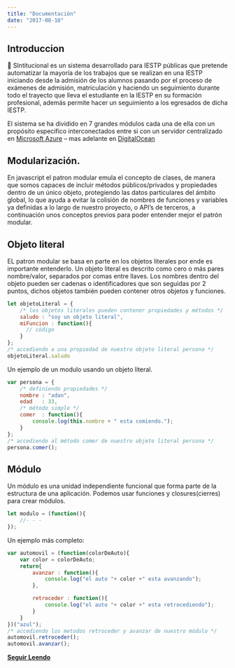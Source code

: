 ```yaml
---
title: "Documentación"
date: "2017-08-10"
---
```


## Introduccion
🚀 SIntitucional es un sistema desarrollado para IESTP públicas que pretende automatizar 
la mayoría de los trabajos que se realizan en una IESTP iniciando desde la admisión de 
los alumnos pasando por el proceso de exámenes de admisión, matriculación y haciendo un 
seguimiento durante todo el trayecto que lleva el estudiante en la IESTP en su formación 
profesional, además permite hacer un seguimiento a los egresados de dicha IESTP.

El sistema se ha dividido en 7 grandes módulos cada una de ella con un propósito 
especifico interconectados entre si con un servidor centralizado en 
[Microsoft Azure](https://azure.microsoft.com/es-es) – mas adelante en [DigitalOcean](https://www.digitalocean.com/)

## Modularización.
En javascript el patron modular emula el concepto de clases, de manera que somos capaces de incluir métodos públicos/privados y propiedades dentro de un único objeto, protegiendo las datos particulares del ámbito global, lo que ayuda a evitar la colisión de nombres de funciones y variables ya definidas a lo largo de nuestro proyecto, o API’s de terceros, a continuación unos conceptos previos para poder entender mejor el patrón modular.

## Objeto literal
EL patron modular se basa en parte en los objetos literales por ende es importante entenderlo.
Un objeto literal es descrito como cero o más pares nombre/valor, separados por comas entre llaves.
Los nombres dentro del objeto pueden ser cadenas o identificadores que son seguidas por 2 puntos, dichos objetos también pueden contener otros objetos y funciones.

```javascript
let objetoLiteral = {
    /* los objetos literales pueden contener propiedades y métodos */
    saludo : "soy un objeto literal",
    miFuncion : function(){
      // código
    }
};
/* accediendo a una propiedad de nuestro objeto literal persona */
objetoLiteral.saludo
```
Un ejemplo de un modulo usando un objeto literal.

```javascript
var persona = {
    /* definiendo propiedades */
    nombre : "adan",
    edad   : 33,
    /* método simple */
    comer  : function(){
        console.log(this.nombre + " esta comiendo.");
    }
};
/* accediendo al método comer de nuestro objeto literal persona */
persona.comer();
```

## Módulo
Un módulo es una unidad independiente funcional que forma parte de la estructura de una aplicación.
Podemos usar funciones y closures(cierres) para crear módulos.

```javascript
let modulo = (function(){
    //- - -
});
```
Un ejemplo más completo:

```javascript
var automovil = (function(colorDeAuto){
    var color = colorDeAuto;
    return{
        avanzar : function(){
            console.log("el auto "+ color +" esta avanzando");
        },

        retroceder : function(){
            console.log("el auto "+ color +" esta retrocediendo");
        }
    }
})("azul");
/* accediendo los metodos retroceder y avanzar de nuestro módulo */
automovil.retroceder();
automovil.avanzar();
```

[**Seguir Leendo**](https://frontendlabs.io/2643--patron-modular-en-javascript)
